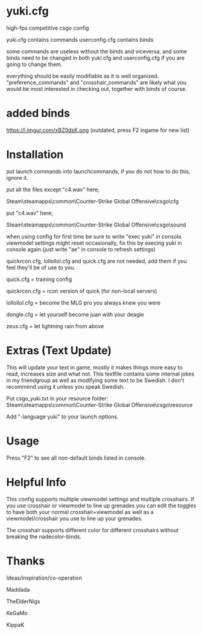yuki.cfg
========
high-fps competitive csgo config

yuki.cfg contains commands
userconfig.cfg contains binds

some commands are useless without the binds and viceversa, and some binds need to be changed in both yuki.cfg and userconfig.cfg if you are going to change them.

everything should be easily modifiable as it is well organized. "preference_commands" and "crosshair_commands" are likely what you would be most interested in checking out, together with binds of course.

added binds
========
https://i.imgur.com/xBZ0dsK.png (outdated, press F2 ingame for new list)

Installation
============
put launch commands into launchcommands, if you do not how to do this, ignore it.

put all the files except "c4.wav" here;

Steam\steamapps\common\Counter-Strike Global Offensive\csgo\cfg

put "c4.wav" here;

Steam\steamapps\common\Counter-Strike Global Offensive\csgo\sound

when using config for first time be sure to write "exec yuki" in console. viewmodel settings might reset occasionally, fix this by execing yuki in console again (just write "ae" in console to refresh settings)

quickrcon.cfg, lollollol.cfg and quick.cfg are not needed, add them if you feel they'll be of use to you.

quick.cfg = training config

quickrcon.cfg = rcon version of quick (for non-local servers)

lollollol.cfg = become the MLG pro you always knew you were

dongle.cfg = let yourself become juan with your deagle

zeus.cfg = let lightning rain from above

Extras (Text Update)
============
This will update your text in game, mostly it makes things more easy to read, increases size and what not. This textfile contains some internal jokes in my friendgroup as well as modifying some text to be Swedish. I don't recommend using it unless you speak Swedish.

Put csgo_yuki.txt in your resource folder:
Steam\steamapps\common\Counter-Strike Global Offensive\csgo\resource

Add "-language yuki" to your launch options.

Usage
============
Press "F2" to see all non-default binds listed in console.

Helpful Info
============
This config supports multiple viewmodel settings and multiple crosshairs. If you use crosshair or viewmodel to line up grenades you can edit the toggles to have both your normal crosshair+viewmodel as well as a viewmodel/crosshair you use to line up your grenades.

The crosshair supports different color for different crosshairs without breaking the nadecolor-binds.

Thanks
============
Ideas/inspiration/co-operation


Maddada

TheElderNigs

KeGaMo

KippaK

